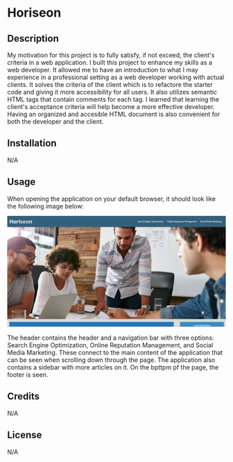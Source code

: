 # Horiseon

## Description

My motivation for this project is to fully satisfy, if not exceed, the client's criteria in a web application. I built this project to enhance my skills as a web developer. It allowed me to have an introduction to what I may experience in a professional setting as a web developer working with actual clients. It solves the criteria of the client which is to refactore the starter code and giving it more accessibility for all users. It also utilizes semantic HTML tags that contain comments for each tag. I learned that learning the client's acceptance criteria will help become a more effective developer. Having an organized and accesible HTML document is also convenient for both the developer and the client. 

## Installation

N/A

## Usage
When opening the application on your default browser, it should look like the following image below:

![landing page with header, navigation bar, and background image](./assets/images/landing-page.jpg)

The header contains the header and a navigation bar with three options: Search Engine Optimization, Online Reputation Management, and Social Media Marketing. These connect to the main content of the application that can be seen when scrolling down through the page. The application also contains a sidebar with more articles on it. On the bpttpm pf the page, the footer is seen. 

## Credits

N/A

## License

N/A
